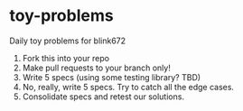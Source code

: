 # toy-problems
Daily toy problems for blink672

1. Fork this into your repo
2. Make pull requests to your branch only!
3. Write 5 specs (using some testing library? TBD)
4. No, really, write 5 specs. Try to catch all the edge cases.
5. Consolidate specs and retest our solutions.